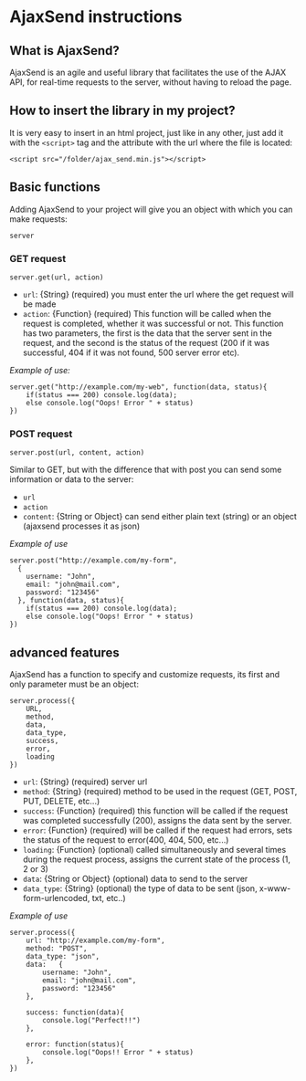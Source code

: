 # AjaxSend instructions
 ## What is AjaxSend?
 AjaxSend is an agile and useful library that facilitates the use of the AJAX API, for real-time requests to the server, without having to reload the page.

 ## How to insert the library in my project?

 It is very easy to insert in an html project, just like in any other, just add it with the ```<script>``` tag and the attribute with the url where the file is located:
 ```
 <script src="/folder/ajax_send.min.js"></script>
 ```

 ## Basic functions
 Adding AjaxSend to your project will give you an object with which you can make requests:
 ```
 server
 ```


 ### GET request
 ```
 server.get(url, action)
 ```

 - `url`: {String} (required) you must enter the url where the get request will be made
 - `action`: {Function} (required) This function will be called when the request is completed, whether it was successful or not.  This function has two parameters, the first is the data that the server sent in the request, and the second is the status of the request (200 if it was successful, 404 if it was not found, 500 server error etc).

 *Example of use:*
 ```
 server.get("http://example.com/my-web", function(data, status){
     if(status === 200) console.log(data);
     else console.log("Oops! Error " + status)
 })
 ```

 ### POST request
 ```
 server.post(url, content, action)
 ```

 Similar to GET, but with the difference that with post you can send some information or data to the server:

 - `url`
 - `action`
 - `content`: {String or Object} can send either plain text (string) or an object (ajaxsend processes it as json)

 *Example of use*
 ```
 server.post("http://example.com/my-form",
   {
     username: "John",
     email: "john@mail.com",
     password: "123456"
   }, function(data, status){
     if(status === 200) console.log(data);
     else console.log("Oops! Error " + status)
 })
 ```

 ## advanced features
 AjaxSend has a function to specify and customize requests, its first and only parameter must be an object:
 ```
 server.process({
     URL,
     method,
     data,
     data_type,
     success,
     error,
     loading
 })
 ```

 - `url`: {String} (required) server url
 - `method`: {String} (required) method to be used in the request (GET, POST, PUT, DELETE, etc...)
 - `success`: {Function} (required) this function will be called if the request was completed successfully (200), assigns the data sent by the server.
 - `error`: {Function} (required) will be called if the request had errors, sets the status of the request to error(400, 404, 500, etc...)
 - `loading`: {Function} (optional) called simultaneously and several times during the request process, assigns the current state of the process (1, 2 or 3)
 - `data`: {String or Object} (optional) data to send to the server
 - `data_type`: {String} (optional) the type of data to be sent (json, x-www-form-urlencoded, txt, etc..)

 *Example of use*
 ```
 server.process({
     url: "http://example.com/my-form",
     method: "POST",
     data_type: "json",
     data:   {
         username: "John",
         email: "john@mail.com",
         password: "123456"
     },
    
     success: function(data){
         console.log("Perfect!!")
     },
    
     error: function(status){
         console.log("Oops!! Error " + status)
     },
 })
 ```
